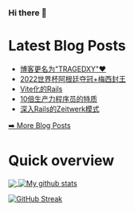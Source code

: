 ### Hi there 👋

<!--
**xfyuan/xfyuan** is a ✨ _special_ ✨ repository because its `README.md` (this file) appears on your GitHub profile.

Here are some ideas to get you started:

- 🔭 I’m currently working on ...
- 🌱 I’m currently learning ...
- 👯 I’m looking to collaborate on ...
- 🤔 I’m looking for help with ...
- 💬 Ask me about ...
- 📫 How to reach me: ...
- 😄 Pronouns: ...
- ⚡ Fun fact: ...
-->

# Latest Blog Posts
<!-- BLOG-POST-LIST:START -->
- [博客更名为&quot;TRAGEDXY&quot;❤️](http://xfyuan.github.io/2023/02/blog-use-a-new-brand/)
- [2022世界杯阿根廷夺冠+梅西封王](http://xfyuan.github.io/2022/12/world-cup-2022/)
- [Vite化的Rails](http://xfyuan.github.io/2022/12/vite-lizing-rails/)
- [10倍生产力程序员的特质](http://xfyuan.github.io/2022/12/10x-productive-programmer/)
- [深入Rails的Zeitwerk模式](http://xfyuan.github.io/2022/12/deep-into-rails-zeitwerk-autoloader/)
<!-- BLOG-POST-LIST:END -->
<p><a href="https://xfyuan.github.io/">➡️ More Blog Posts</a></p>

# Quick overview
<a href="https://github.com/anuraghazra/github-readme-stats">
  <!-- Change the `github-readme-stats.anuraghazra1.vercel.app` to `github-readme-stats.vercel.app`  -->
  <img align="center" src="https://github-readme-stats.anuraghazra1.vercel.app/api/top-langs/?username=xfyuan" />
</a>
<a href="https://github.com/anuraghazra/github-readme-stats">
  <img align="center" src="https://github-readme-stats.anuraghazra1.vercel.app/api?username=xfyuan&show_icons=true&line_height=27" alt="My github stats" />
</a>  

[![GitHub Streak](https://streak-stats.demolab.com/?user=xfyuan)](https://git.io/streak-stats)
